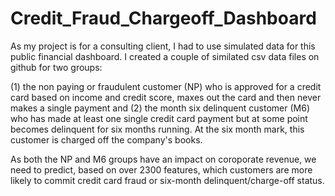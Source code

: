 # Credit_Fraud_Chargeoff_Dashboard
As my project is for a consulting client, I had to use simulated data for this public financial dashboard.  I created a couple of similated csv data files on github for two groups: 

(1) the non paying or fraudulent customer (NP) who is approved for a credit card based on income and credit score, maxes out    the card and then never makes a single payment and 
(2) the month six delinquent customer (M6) who has made at least one single credit card payment but at some point becomes delinquent for six months running. At the six month mark, this customer is charged off the company's books.  

As both the NP and M6 groups have an impact on coroporate revenue, we need to predict, based on over 2300 features, which customers are more likely to commit credit card fraud or six-month delinquent/charge-off status.
